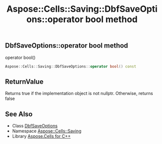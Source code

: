 ﻿---
title: Aspose::Cells::Saving::DbfSaveOptions::operator bool method
linktitle: operator bool
second_title: Aspose.Cells for C++ API Reference
description: 'Aspose::Cells::Saving::DbfSaveOptions::operator bool method. operator bool() in C++.'
type: docs
weight: 400
url: /cpp/aspose.cells.saving/dbfsaveoptions/operator_bool/
---
## DbfSaveOptions::operator bool method


operator bool()

```cpp
Aspose::Cells::Saving::DbfSaveOptions::operator bool() const
```


## ReturnValue

Returns true if the implementation object is not nullptr. Otherwise, returns false

## See Also

* Class [DbfSaveOptions](../)
* Namespace [Aspose::Cells::Saving](../../)
* Library [Aspose.Cells for C++](../../../)
